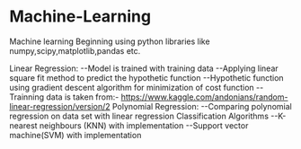 # Machine-Learning
Machine learning Beginning using python libraries like numpy,scipy,matplotlib,pandas etc.

Linear Regression:
   --Model is trained with training data
   --Applying linear square fit method to predict the hypothetic function 
   --Hypothetic function using gradient descent algorithm for minimization of cost function
   --Trainning data is taken from:- https://www.kaggle.com/andonians/random-linear-regression/version/2
Polynomial Regression:
   --Comparing polynomial regression on data set with linear regression
Classification Algorithms
   --K-nearest neighbours (KNN) with implementation
   --Support vector machine(SVM) with implementation
